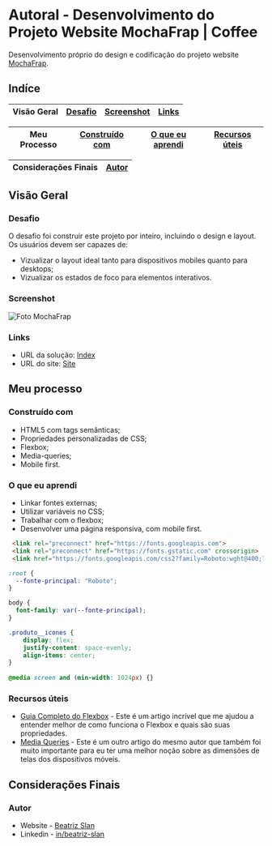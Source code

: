 # Autoral - Desenvolvimento do Projeto Website MochaFrap | Coffee

Desenvolvimento próprio do design e codificação do projeto website [MochaFrap](https://beatrizslan.github.io/Projeto-Website-Vegan/).

## Indíce

Visão Geral | [Desafio](#desafio) | [Screenshot](#screenshot) | [Links](#links)
---|---|---|---

Meu Processo | [Construído com](#construído-com) | [O que eu aprendi](#o-que-eu-aprendi) | [Recursos úteis](#recursos-úteis)
---|---|---|---

Considerações Finais | [Autor](#autor)
---|---

## Visão Geral

### Desafio

O desafio foi construir este projeto por inteiro, incluindo o design e layout. Os usuários devem ser capazes de:

- Vizualizar o layout ideal tanto para dispositivos mobiles quanto para desktops;
- Vizualizar os estados de foco para elementos interativos. 

### Screenshot

![Foto MochaFrap](https://user-images.githubusercontent.com/105252003/178911630-a1dd8f42-f372-4b9b-b673-056d0ee25364.jpg)

### Links

- URL da solução: [Index](https://github.com/beatrizslan/Projeto-Website-Coffee/blob/main/docs/index.html)
- URL do site: [Site](https://beatrizslan.github.io/Projeto-Website-Coffee/)

## Meu processo

### Construído com

- HTML5 com tags semânticas;
- Propriedades personalizadas de CSS;
- Flexbox;
- Media-queries;
- Mobile first.

### O que eu aprendi

- Linkar fontes externas;
- Utilizar variáveis no CSS;
- Trabalhar com o flexbox;
- Desenvolver uma página responsiva, com mobile first.

```HTML
 <link rel="preconnect" href="https://fonts.googleapis.com">
 <link rel="preconnect" href="https://fonts.gstatic.com" crossorigin>
 <link href="https://fonts.googleapis.com/css2?family=Roboto:wght@400;700&display=swap" rel="stylesheet">
```

```CSS
:root {
  --fonte-principal: "Roboto";
}

body {
  font-family: var(--fonte-principal);
}

.produto__icones {
    display: flex;
    justify-content: space-evenly;
    align-items: center;
}
  
@media screen and (min-width: 1024px) {}
```

### Recursos úteis

- [Guia Completo do Flexbox](https://css-tricks.com/snippets/css/a-guide-to-flexbox/) - Este é um artigo incrível que me ajudou a entender melhor de como funciona o Flexbox e quais são suas propriedades. 
- [Media Queries](https://css-tricks.com/snippets/css/media-queries-for-standard-devices/) - Este é um outro artigo do mesmo autor que também foi muito importante para eu ter uma melhor noção sobre as dimensões de telas dos dispositivos móveis.
  

## Considerações Finais

### Autor

- Website - [Beatriz Slan](https://beatrizslan.github.io/Projeto-Website-Coffee/)
- Linkedin - [in/beatriz-slan](https://www.linkedin.com/in/beatriz-slan-2324a4173/)
